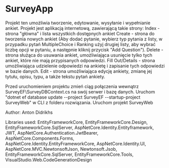 # SurveyApp

Projekt ten umożliwia tworzenie, edytowanie, wysyłanie i wypełnianie ankiet. Projekt jest aplikacją internetową, zawierającą takie strony: Index - strona "główna" i lista wszystkich dostępnych ankiet 
Create - strona do tworzenia nowych ankiet (Aby dodać pytanie, wybierz typ pytania z listy, w przypadku pytań MultipleChoice i Ranking użyj drugiej listy, aby wybrać liczbę opcji w pytaniu, a następnie kliknij przycisk "Add Question").
Delete - strona służąca do usuwania ankiet, umożliwiająca usunięcie tylko tych ankiet, które nie mają przypisanych odpowiedzi. 
Fill Out/Details - strona umożliwiająca udzielenie odpowiedzi na ankietę i zapisanie tych odpowiedzi w bazie danych. 
Edit - strona umożliwiająca edycję ankiety, zmianę jej tytułu, opisu, typu, a także tekstu pytań ankiety.

Przed uruchomieniem projektu zmień ciąg połączenia wewnątrz SurveyEF\SurveyDBContext.cs na swój serwer i bazę danych. Uruchom "dotnet ef database update --project SurveyEF --startup-project SurveyWeb" w CLI z folderu rozwiązania. Uruchom projekt SurveyWeb

Author: Anton Didrikhs

Libraries used: EntityFrameworkCore, EntityFrameworkCore.Design, EntityFrameworkCore.SqlServer, AspNetCore.Identity.Entityframework, JWT, AspNetCore.Authentication.JwtBearer, AspNetCore.Components.Forms, AspNetCore.Identity.EntityFrameworkCore, AspNetCore.Identity.UI, AspNetCore.MVC.NewtonsoftJson, Newtonsoft.Jsob, EntityFrameworkCore.SqlServer, EntityFrameworkCore.Tools, VisualStudio.Web.CodeGenerationDesign
